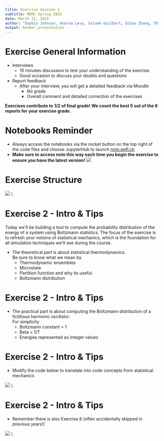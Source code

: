```yaml
---
title: Exercise Session 2
subtitle: MDMC Spring 2025
date: March 11, 2025
author: "Sophia Johnson, Andrea Levy, Salomé Guilbert, Qihao Zhang, Thibault Kläy"
output: beamer_presentation
---
```


# Exercise General Information
- Interviews 
    - 10 minutes discussion to test your understanding of the exercise
    - Good occasion to discuss your doubts and questions
- Report feedback
    - After your interview, you will get a detailed feedback via Moodle
        - No grade
        - Overall comment and detailed correction of the exercises
  
**Exercises contribute to 1/2 of final grade! We count the best 5 out of the 6 reports for your exercise grade.**

# Notebooks Reminder

- Always access the notebooks via  the rocket button on the top right of the code files and choose JupyterHub to launch [noto.epfl.ch](https://noto.epfl.ch/) 
- **Make sure to access noto this way each time you begin the exercise to ensure you have the latest version!**
		![](/data/mdmc/img_slides/Ex1/notebooks.png)
        
# Exercise Structure

![](/data/mdmc/img_slides/Ex2/learning_goals.png) \

# Exercise 2 - Intro & Tips

Today we'll be building a tool to compute the probability distribution of the energy of a system using Boltzmann statistics. The focus of the exercise is to refresh your notions of statistical mechanics, which is the foundation for all simulation techniques we'll see during the course.

- The theoretical part is about statistical thermodynamics.  \
  Be sure to know what we mean by
  - Thermodynamic ensembles
  - Microstate 
  - Partition function and why its useful
  - Boltzmann distribution
 
# Exercise 2 - Intro & Tips
- The practical part is about computing the Boltzmann distribution of a fictitious harmonic oscillator.  \
  For simplicity
  - Boltzmann constant = 1
  - Beta = 1/T
  - Energies represented as integer values 

# Exercise 2 - Intro & Tips

- Modify the code below to translate into code concepts from statistical mechanics

![](/data/mdmc/img_slides/Ex2/code_block.png) \


# Exercise 2 - Intro & Tips

- Remember there is also Exercise 8 (often accidentally skipped in previous years!)

![](/data/mdmc/img_slides/Ex2/code_ex8.png) \
